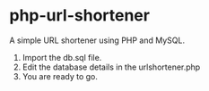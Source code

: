 php-url-shortener
=================

A simple URL shortener using PHP and MySQL.

1. Import the db.sql file.
2. Edit the database details in the urlshortener.php
3. You are ready to go.